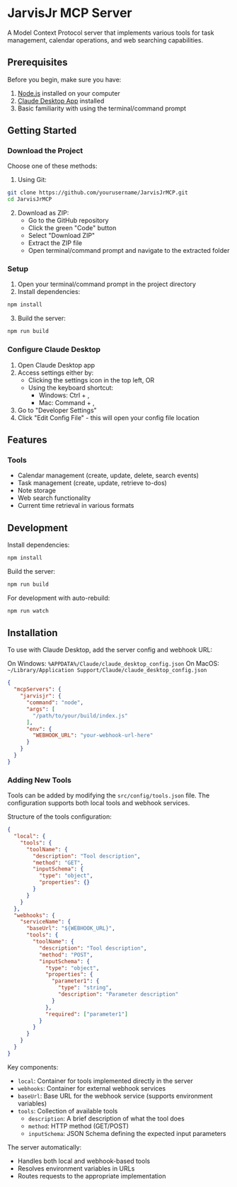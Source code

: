 # JarvisJr MCP Server

A Model Context Protocol server that implements various tools for task management, calendar operations, and web searching capabilities.

## Prerequisites

Before you begin, make sure you have:
1. [Node.js](https://nodejs.org/) installed on your computer
2. [Claude Desktop App](https://claude.ai/desktop) installed
3. Basic familiarity with using the terminal/command prompt

## Getting Started

### Download the Project
Choose one of these methods:

1. Using Git:
```bash
git clone https://github.com/yourusername/JarvisJrMCP.git
cd JarvisJrMCP
```

2. Download as ZIP:
   - Go to the GitHub repository
   - Click the green "Code" button
   - Select "Download ZIP"
   - Extract the ZIP file
   - Open terminal/command prompt and navigate to the extracted folder

### Setup

1. Open your terminal/command prompt in the project directory
2. Install dependencies:
```bash
npm install
```

3. Build the server:
```bash
npm run build
```

### Configure Claude Desktop

1. Open Claude Desktop app
2. Access settings either by:
   - Clicking the settings icon in the top left, OR
   - Using the keyboard shortcut: 
     - Windows: Ctrl + ,
     - Mac: Command + ,
3. Go to "Developer Settings"
4. Click "Edit Config File" - this will open your config file location

## Features

### Tools
- Calendar management (create, update, delete, search events)
- Task management (create, update, retrieve to-dos)
- Note storage
- Web search functionality
- Current time retrieval in various formats

## Development

Install dependencies:
```bash
npm install
```

Build the server:
```bash
npm run build
```

For development with auto-rebuild:
```bash
npm run watch
```

## Installation

To use with Claude Desktop, add the server config and webhook URL:

On Windows: `%APPDATA%/Claude/claude_desktop_config.json`
On MacOS: `~/Library/Application Support/Claude/claude_desktop_config.json`

```json
{
  "mcpServers": {
    "jarvisjr": {
      "command": "node",
      "args": [
        "/path/to/your/build/index.js"
      ],
      "env": {
        "WEBHOOK_URL": "your-webhook-url-here"
      }
    }
  }
}
```

### Adding New Tools

Tools can be added by modifying the `src/config/tools.json` file. The configuration supports both local tools and webhook services.

Structure of the tools configuration:

```json
{
  "local": {
    "tools": {
      "toolName": {
        "description": "Tool description",
        "method": "GET",
        "inputSchema": {
          "type": "object",
          "properties": {}
        }
      }
    }
  },
  "webhooks": {
    "serviceName": {
      "baseUrl": "${WEBHOOK_URL}",
      "tools": {
        "toolName": {
          "description": "Tool description",
          "method": "POST",
          "inputSchema": {
            "type": "object",
            "properties": {
              "parameter1": {
                "type": "string",
                "description": "Parameter description"
              }
            },
            "required": ["parameter1"]
          }
        }
      }
    }
  }
}
```

Key components:
- `local`: Container for tools implemented directly in the server
- `webhooks`: Container for external webhook services
- `baseUrl`: Base URL for the webhook service (supports environment variables)
- `tools`: Collection of available tools
  - `description`: A brief description of what the tool does
  - `method`: HTTP method (GET/POST)
  - `inputSchema`: JSON Schema defining the expected input parameters

The server automatically:
- Handles both local and webhook-based tools
- Resolves environment variables in URLs
- Routes requests to the appropriate implementation
